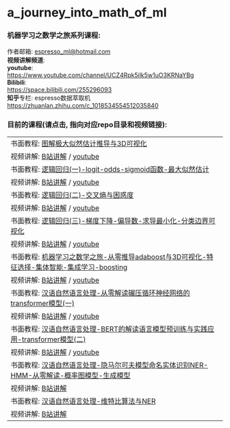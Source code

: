 # a_journey_into_math_of_ml
### 机器学习之数学之旅系列课程:   
作者邮箱: espresso_ml@hotmail.com    
__视频讲解频道__:   
**youtube**:   
https://www.youtube.com/channel/UCZ4Rpk5ilk5w1uO3KRNaYBg   
**Bilibili**:   
https://space.bilibili.com/255296093   
**知乎**专栏:
espresso数据萃取机   
https://zhuanlan.zhihu.com/c_1018534554512035840
   
   
### 目前的课程(请点击, 指向对应repo目录和视频链接):   

|  |   
| :------------------------------------------------------------------------- |   
| 书面教程: [图解极大似然估计推导与3D可视化](https://github.com/aespresso/a_journey_into_math_of_ml/tree/master/00_maximum_likelihood_estimationa_and_3d_visualization) |  
| 视频讲解: [B站讲解](https://www.bilibili.com/video/av54346038/) / [youtube](https://www.youtube.com/watch?v=C6a-SMY0H50)|
| 书面教程: [逻辑回归(一)-logit-odds-sigmoid函数-最大似然估计](https://github.com/aespresso/a_journey_into_math_of_ml/tree/master/01_logistic_regression) |
| 视频讲解: [B站讲解](https://www.bilibili.com/video/av53400966/) / [youtube](https://www.youtube.com/watch?v=i3zz7DQU3tc&t=535s) |
| 书面教程: [逻辑回归(二)-交叉熵与困惑度](https://github.com/aespresso/a_journey_into_math_of_ml/tree/master/01_logistic_regression) |
| 视频讲解: [B站讲解](https://www.bilibili.com/video/av53704693/) / [youtube](https://www.youtube.com/watch?v=bkC1Lna4lBY&t=16s) |
| 书面教程: [逻辑回归(三)-梯度下降-偏导数-求导最小化-分类边界可视化](https://github.com/aespresso/a_journey_into_math_of_ml/tree/master/01_logistic_regression) |   
| 视频讲解: [B站讲解](https://www.bilibili.com/video/av54780873/) / [youtube](https://www.youtube.com/watch?v=up85PnWFBY8&t=9s) |
| 书面教程: [机器学习之数学之旅-从零推导adaboost与3D可视化-特征选择-集体智能-集成学习-boosting](https://github.com/aespresso/a_journey_into_math_of_ml/tree/master/02_adaboost) |    
| 视频讲解: [B站讲解](https://www.bilibili.com/video/av56033745/) / [youtube](https://www.youtube.com/watch?v=-rqGPD06Ifs&t=5s) |
| 书面教程: [汉语自然语言处理-从零解读碾压循环神经网络的transformer模型(一)](https://github.com/aespresso/a_journey_into_math_of_ml/tree/master/03_transformer_tutorial_1st_part) |   
| 视频讲解: [B站讲解](https://www.bilibili.com/video/av58239477/) / [youtube](https://www.youtube.com/watch?v=wLKsaZWeuCM) |
| 书面教程: [汉语自然语言处理-BERT的解读语言模型预训练与实践应用-transformer模型(二)](https://github.com/aespresso/a_journey_into_math_of_ml/tree/master/04_transformer_tutorial_2nd_part) |   
| 视频讲解: [B站讲解](https://www.bilibili.com/video/av60168891/) / [youtube]() |
| 书面教程: [汉语自然语言处理-隐马尔可夫模型命名实体识别NER-HMM-从零解读-概率图模型-生成模型](https://github.com/aespresso/a_journey_into_math_of_ml/tree/master/05_NER_hidden_markov_model) |   
| 视频讲解: [B站讲解](https://www.bilibili.com/video/av68032676/)|
| 书面教程: [汉语自然语言处理-维特比算法与NER](https://github.com/aespresso/a_journey_into_math_of_ml/tree/master/05_NER_hidden_markov_model) |   
| 视频讲解: [B站讲解](https://www.bilibili.com/video/av68907334/)|
